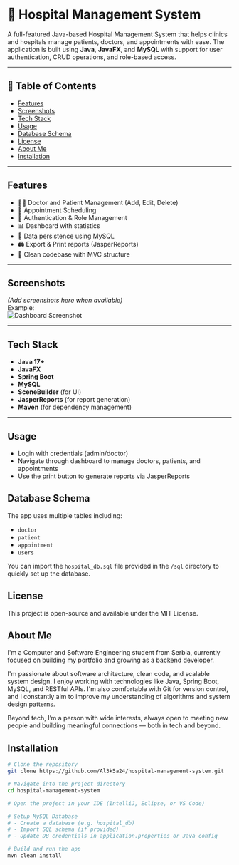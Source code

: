 # 🏥 Hospital Management System

A full-featured Java-based Hospital Management System that helps clinics and hospitals manage patients, doctors, and appointments with ease. The application is built using **Java**, **JavaFX**, and **MySQL** with support for user authentication, CRUD operations, and role-based access.

---

## 📑 Table of Contents

- [Features](#Features)
- [Screenshots](#screenshots)
- [Tech Stack](#tech-stack)
- [Usage](#usage)
- [Database Schema](#database-schema)
- [License](#license)
- [About Me](#about-me)
- [Installation](#installation)
---

## Features

- 👨‍⚕️ Doctor and Patient Management (Add, Edit, Delete)
- 📅 Appointment Scheduling
- 🔐 Authentication & Role Management
- 📊 Dashboard with statistics
- 💾 Data persistence using MySQL
- 🖨️ Export & Print reports (JasperReports)
- 📁 Clean codebase with MVC structure

---

## Screenshots

*(Add screenshots here when available)*  
Example:  
![Dashboard Screenshot](screenshots/dashboard.png)

---

## Tech Stack

- **Java 17+**
- **JavaFX**
- **Spring Boot**
- **MySQL**
- **SceneBuilder** (for UI)
- **JasperReports** (for report generation)
- **Maven** (for dependency management)

---

## Usage

- Login with credentials (admin/doctor)
- Navigate through dashboard to manage doctors, patients, and appointments
- Use the print button to generate reports via JasperReports

## Database Schema

The app uses multiple tables including:

- `doctor`
- `patient`
- `appointment`
- `users`

You can import the `hospital_db.sql` file provided in the `/sql` directory to quickly set up the database.

## License

This project is open-source and available under the MIT License.

## About Me

I'm a Computer and Software Engineering student from Serbia, currently focused on building my portfolio and growing as a backend developer.

I'm passionate about software architecture, clean code, and scalable system design. I enjoy working with technologies like Java, Spring Boot, MySQL, and RESTful APIs. I'm also comfortable with Git for version control, and I constantly aim to improve my understanding of algorithms and system design patterns.

Beyond tech, I’m a person with wide interests, always open to meeting new people and building meaningful connections — both in tech and beyond.

## Installation

```bash
# Clone the repository
git clone https://github.com/Al3k5a24/hospital-management-system.git

# Navigate into the project directory
cd hospital-management-system

# Open the project in your IDE (IntelliJ, Eclipse, or VS Code)

# Setup MySQL Database
# - Create a database (e.g. hospital_db)
# - Import SQL schema (if provided)
# - Update DB credentials in application.properties or Java config

# Build and run the app
mvn clean install
